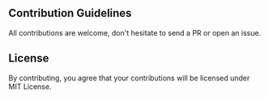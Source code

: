 ## Contribution Guidelines

All contributions are welcome, don't hesitate to send a PR or open an issue.

## License

By contributing, you agree that your contributions will be licensed under MIT License.

